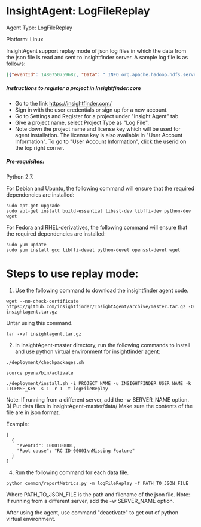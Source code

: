 # InsightAgent: LogFileReplay
Agent Type: LogFileReplay

Platform: Linux

InsightAgent support replay mode of json log files in which the data from the json file is read and sent to insightfinder server. A sample log file is as follows:

```json
[{"eventId": 1480750759682, "Data": " INFO org.apache.hadoop.hdfs.server.namenode.TransferFsImage: Downloaded file fsimage.ckpt_0000000000000000020 size 120 bytes.\n"}, {"eventId": 1480750759725, "Data": " INFO org.apache.hadoop.hdfs.server.namenode.NNStorageRetentionManager: Going to retain 2 images with txid >= 18\n"}, {"eventId": 1480754359850, "Data": " INFO org.apache.hadoop.hdfs.server.namenode.FSNamesystem: Roll Edit Log from 127.0.0.1\n"}]
```

##### Instructions to register a project in Insightfinder.com
- Go to the link https://insightfinder.com/
- Sign in with the user credentials or sign up for a new account.
- Go to Settings and Register for a project under "Insight Agent" tab.
- Give a project name, select Project Type as "Log File".
- Note down the project name and license key which will be used for agent installation. The license key is also available in "User Account Information". To go to "User Account Information", click the userid on the top right corner.

##### Pre-requisites:
Python 2.7.

For Debian and Ubuntu, the following command will ensure that the required dependencies are installed:
```
sudo apt-get upgrade
sudo apt-get install build-essential libssl-dev libffi-dev python-dev wget
```
For Fedora and RHEL-derivatives, the following command will ensure that the required dependencies are installed:
```
sudo yum update
sudo yum install gcc libffi-devel python-devel openssl-devel wget
```

# Steps to use replay mode:
1) Use the following command to download the insightfinder agent code.
```
wget --no-check-certificate https://github.com/insightfinder/InsightAgent/archive/master.tar.gz -O insightagent.tar.gz
```
Untar using this command.
```
tar -xvf insightagent.tar.gz
```

2) In InsightAgent-master directory, run the following commands to install and use python virtual environment for insightfinder agent:
```
./deployment/checkpackages.sh
```
```
source pyenv/bin/activate
```
```
./deployment/install.sh -i PROJECT_NAME -u INSIGHTFINDER_USER_NAME -k LICENSE_KEY -s 1 -r 1 -t logFileReplay
```
Note: If running from a different server, add the -w SERVER_NAME option.
3) Put data files in InsightAgent-master/data/
Make sure the contents of the file are in json format.

Example:
```
[
  {
    "eventId": 1000100001,
    "Root cause": "RC ID-00001\nMissing Feature"
  }
]
```
4) Run the following command for each data file.
```
python common/reportMetrics.py -m logFileReplay -f PATH_TO_JSON_FILE
```
Where PATH_TO_JSON_FILE is the path and filename of the json file.
Note: If running from a different server, add the -w SERVER_NAME option.

After using the agent, use command "deactivate" to get out of python virtual environment.

